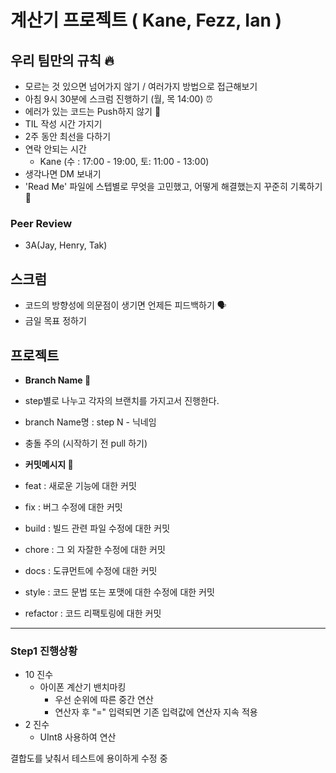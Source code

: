 # 계산기 프로젝트 ( Kane, Fezz, Ian )

## 우리 팀만의 규칙 🔥

- 모르는 것 있으면 넘어가지 않기 / 여러가지 방법으로 접근해보기
- 아침 9시 30분에 스크럼 진행하기 (월, 목 14:00) ⏰
- 에러가 있는 코드는 Push하지 않기 🚫
- TIL 작성 시간 가지기
- 2주 동안 최선을 다하기
- 연락 안되는 시간
    - Kane (수 : 17:00 - 19:00, 토: 11:00 - 13:00)
- 생각나면 DM 보내기
- 'Read Me' 파일에 스텝별로 무엇을 고민했고, 어떻게 해결했는지 꾸준히 기록하기 📑

### Peer Review

- 3A(Jay, Henry, Tak)

## 스크럼

- 코드의 방향성에 의문점이 생기면 언제든 피드백하기 🗣
- 금일 목표 정하기

## 프로젝트

- **Branch Name 🌳**
- step별로 나누고 각자의 브랜치를 가지고서 진행한다.
- branch Name명 : step N - 닉네임
- 충돌 주의 (시작하기 전 pull 하기)

- **커밋메시지 📝**
- feat : 새로운 기능에 대한 커밋
- fix : 버그 수정에 대한 커밋
- build : 빌드 관련 파일 수정에 대한 커밋
- chore : 그 외 자잘한 수정에 대한 커밋
- docs : 도큐먼트에 수정에 대한 커밋
- style : 코드 문법 또는 포맷에 대한 수정에 대한 커밋
- refactor : 코드 리팩토링에 대한 커밋

---
### Step1 진행상황 
- 10 진수
  - 아이폰 계산기 밴치마킹 
    - 우선 순위에 따른 중간 연산
    - 연산자 후 "=" 입력되면 기존 입력값에 연산자 지속 적용  
- 2 진수 
  - UInt8 사용하여 연산

결합도를 낮춰서 테스트에 용이하게 수정 중
